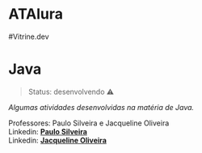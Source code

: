# ATAlura
#Vitrine.dev

# Java

> Status: desenvolvendo ⚠️

_Algumas atividades desenvolvidas na matéria de Java._
<br>

Professores: Paulo Silveira e Jacqueline Oliveira
<br>
Linkedin: **[Paulo Silveira](https://www.linkedin.com/in/paulosilveira/)**
<br>
Linkedin: **[Jacqueline Oliveira](https://www.linkedin.com/in/jacqueline-r-oliveira/)**
